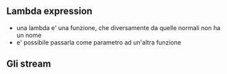 ## Lambda expression
- una lambda e' una funzione, che diversamente da quelle normali non ha un nome
- e' possibile passarla come parametro ad un'altra funzione
## Gli stream
